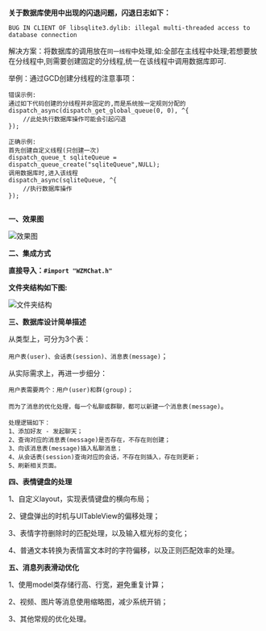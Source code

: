 **关于数据库使用中出现的闪退问题，闪退日志如下：**

```
BUG IN CLIENT OF libsqlite3.dylib: illegal multi-threaded access to database connection
```
解决方案：将数据库的调用放在`同一线程`中处理,如:全部在主线程中处理;若想要放在分线程中,则需要创建固定的分线程,统一在该线程中调用数据库即可.

举例：通过GCD创建分线程的注意事项：
```
错误示例:
通过如下代码创建的分线程并非固定的,而是系统按一定规则分配的
dispatch_async(dispatch_get_global_queue(0, 0), ^{
	//此处执行数据库操作可能会引起闪退
});

正确示例:
首先创建自定义线程(只创建一次)
dispatch_queue_t sqliteQueue = dispatch_queue_create("sqliteQueue",NULL);
调用数据库时,进入该线程
dispatch_async(sqliteQueue, ^{
	//执行数据库操作
});
        
```


**一、效果图**

![效果图](https://github.com/wangzhaomeng/WZMChatUI/blob/master/WZMChatUI/GitImage/preview.png?raw=true)

**二、集成方式**

**直接导入：`#import "WZMChat.h"`**

**文件夹结构如下图:**

![文件夹结构](https://github.com/wangzhaomeng/WZMChatUI/blob/master/WZMChatUI/GitImage/setting.png?raw=true)

**三、数据库设计简单描述**

从类型上，可分为3个表：

`用户表(user)、会话表(session)、消息表(message)`；

从实际需求上，再进一步细分：

`用户表需要两个：用户(user)和群(group)；`

`而为了消息的优化处理，每一个私聊或群聊，都可以新建一个消息表(message)`。

```
处理逻辑如下：
1、添加好友 - 发起聊天；
2、查询对应的消息表(message)是否存在，不存在则创建；
3、向该消息表(message)插入私聊消息；
4、从会话表(session)查询对应的会话，不存在则插入，存在则更新；
5、刷新相关页面。
```


**四、表情键盘的处理**

1、自定义layout，实现表情键盘的横向布局；

2、键盘弹出的时机与UITableView的偏移处理；

3、表情字符删除时的匹配处理，以及输入框光标的变化；

4、普通文本转换为表情富文本时的字符偏移，以及正则匹配效率的处理。


**五、消息列表滑动优化**

1、使用model类存储行高、行宽，避免重复计算；

2、视频、图片等消息使用缩略图，减少系统开销；

3、其他常规的优化处理。


